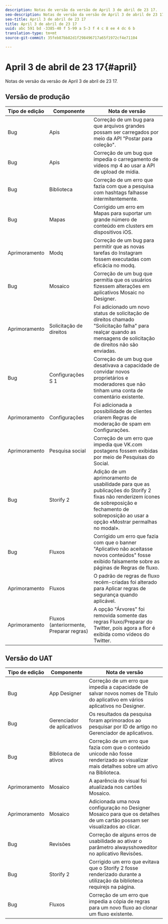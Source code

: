 ```yaml
---
description: Notas de versão da versão de April 3 de abril de 23 17.
seo-description: Notas de versão da versão de April 3 de abril de 23 17.
seo-title: April 3 de abril de 23 17
title: April 3 de abril de 23 17
uuid: abc 591 bd -3385-40 f 5-99 a 5-3 f 4 c 8 ee 4 dc 6 b
translation-type: tm+mt
source-git-commit: 35feb87bb82d1f298496717a65f1972cf4e71104

---
```



# April 3 de abril de 23 17{#april}

Notas de versão da versão de April 3 de abril de 23 17.

## Versão de produção

| **Tipo de edição** | **Componente** | **Nota de versão** |
|---|---|---|
| Bug | Apis | Correção de um bug para que arquivos grandes possam ser carregados por meio da API "Postar para coleção". |
| Bug | Apis | Correção de um bug que impedia o carregamento de vídeos mp 4 ao usar a API de upload de mídia. |
| Bug | Biblioteca | Correção de um erro que fazia com que a pesquisa com hashtags falhasse intermitentemente. |
| Bug | Mapas | Corrigido um erro em Mapas para suportar um grande número de conteúdo em clusters em dispositivos iOS. |
| Aprimoramento | Modq | Correção de um bug para permitir que as novas tarefas do Instagram fossem executadas com eficácia no modq. |
| Bug | Mosaico | Correção de um bug que permitia que os usuários fizessem alterações em aplicativos Mosaic no Designer. |
| Aprimoramento | Solicitação de direitos | Foi adicionado um novo status de solicitação de direitos chamado "Solicitação falha" para realçar quando as mensagens de solicitação de direitos não são enviadas. |
| Bug | Configurações S 1 | Correção de um bug que desativava a capacidade de convidar novos proprietários e moderadores que não tinham uma conta de comentário existente. |
| Aprimoramento | Configurações | Foi adicionada a possibilidade de clientes criarem Regras de moderação de spam em Configurações. |
| Aprimoramento | Pesquisa social | Correção de um erro que impedia que VK.com postagens fossem exibidas por meio de Pesquisas do Social. |
| Bug | Storify 2 | Adição de um aprimoramento de usabilidade para que as publicações do Storify 2 fixas não renderizem ícones de sobreposição e fechamento de sobreposição ao usar a opção «Mostrar permalhas no modal». |
| Bug | Fluxos | Corrigido um erro que fazia com que o banner "Aplicativo não aceitasse novos conteúdos" fosse exibido falsamente sobre as páginas de Regras de fluxo. |
| Aprimoramento | Fluxos | O padrão de regras de fluxo recém-criadas foi alterado para Aplicar regras de segurança quando aplicável. |
| Aprimoramento | Fluxos (anteriormente, Preparar regras) | A opção "Árvores" foi removida somente das regras Fluxo/Preparar do Twitter, pois agora a flor é exibida como vídeos do Twitter. |

## Versão do UAT

| **Tipo de edição** | **Componente** | **Nota de versão** |
|---|---|---|
| Bug | App Designer | Correção de um erro que impedia a capacidade de salvar novos nomes de Título do aplicativo em vários aplicativos no Designer. |
| Bug | Gerenciador de aplicativos | Os resultados da pesquisa foram aprimorados ao pesquisar por ID de artigo no Gerenciador de aplicativos. |
| Bug | Biblioteca de ativos | Correção de um erro que fazia com que o conteúdo unicode não fosse renderizado ao visualizar mais detalhes sobre um ativo na Biblioteca. |
| Aprimoramento | Mosaico | A aparência do visual foi atualizada nos cartões Mosaico. |
| Aprimoramento | Mosaico | Adicionada uma nova configuração no Designer Mosaico para que os detalhes de um cartão possam ser visualizados ao clicar. |
| Bug | Revisões | Correção de alguns erros de usabilidade ao ativar o parâmetro alwaysshoweditor no aplicativo Revisões. |
| Bug | Storify 2 | Corrigido um erro que evitava que o Storify 2 fosse renderizado durante a utilização da biblioteca requirejs na página. |
| Bug | Fluxos | Correção de um erro que impedia a cópia de regras para um novo fluxo ao clonar um fluxo existente. |

